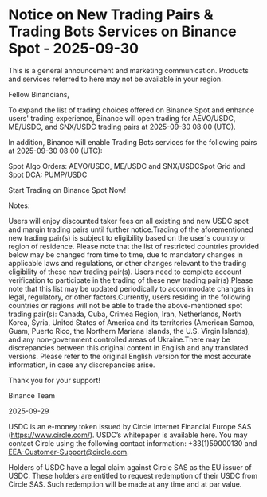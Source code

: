 # Notice on New Trading Pairs & Trading Bots Services on Binance Spot - 2025-09-30

This is a general announcement and marketing communication. Products and services referred to here may not be available in your region.

Fellow Binancians,

To expand the list of trading choices offered on Binance Spot and enhance users' trading experience, Binance will open trading for AEVO/USDC, ME/USDC, and SNX/USDC trading pairs at 2025-09-30 08:00 (UTC).

In addition, Binance will enable Trading Bots services for the following pairs at 2025-09-30 08:00 (UTC):

Spot Algo Orders: AEVO/USDC, ME/USDC and SNX/USDCSpot Grid and Spot DCA: PUMP/USDC

Start Trading on Binance Spot Now!

Notes:

Users will enjoy discounted taker fees on all existing and new USDC spot and margin trading pairs until further notice.Trading of the aforementioned new trading pair(s) is subject to eligibility based on the user's country or region of residence. Please note that the list of restricted countries provided below may be changed from time to time, due to mandatory changes in applicable laws and regulations, or other changes relevant to the trading eligibility of these new trading pair(s). Users need to complete account verification to participate in the trading of these new trading pair(s).Please note that this list may be updated periodically to accommodate changes in legal, regulatory, or other factors.Currently, users residing in the following countries or regions will not be able to trade the above-mentioned spot trading pair(s): Canada, Cuba, Crimea Region, Iran, Netherlands, North Korea, Syria, United States of America and its territories (American Samoa, Guam, Puerto Rico, the Northern Mariana Islands, the U.S. Virgin Islands), and any non-government controlled areas of Ukraine.There may be discrepancies between this original content in English and any translated versions. Please refer to the original English version for the most accurate information, in case any discrepancies arise. 

Thank you for your support!

Binance Team

2025-09-29

USDC is an e-money token issued by Circle Internet Financial Europe SAS (https://www.circle.com/). USDC’s whitepaper is available here. You may contact Circle using the following contact information: +33(1)59000130 and EEA-Customer-Support@circle.com.

Holders of USDC have a legal claim against Circle SAS as the EU issuer of USDC. These holders are entitled to request redemption of their USDC from Circle SAS. Such redemption will be made at any time and at par value.